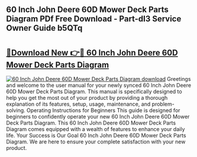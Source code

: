 ## 60 Inch John Deere 60D Mower Deck Parts Diagram PDf Free Download - Part-dI3 Service Owner Guide b5QTq

# <h2><a href="http://dfsajru.blite.top/?on=60+Inch+John+Deere+60D+Mower+Deck+Parts+Diagram">🔗Download New 👉🔴 60 Inch John Deere 60D Mower Deck Parts Diagram</a></h2>

[![60 Inch John Deere 60D Mower Deck Parts Diagram download](https://i.imgur.com/lujVjoI.png)](http://dfsajru.blite.top/?on=60+Inch+John+Deere+60D+Mower+Deck+Parts+Diagram)
Greetings and welcome to the user manual for your newly synced 60 Inch John Deere 60D Mower Deck Parts Diagram. This manual is specifically designed to help you get the most out of your product by providing a thorough explanation of its features, setup, usage, maintenance, and problem-solving. Operating Instructions for Beginners This guide is designed for beginners to confidently operate your new 60 Inch John Deere 60D Mower Deck Parts Diagram. This 60 Inch John Deere 60D Mower Deck Parts Diagram comes equipped with a wealth of features to enhance your daily life. Your Success is Our Goal 60 Inch John Deere 60D Mower Deck Parts Diagram. We are here to ensure your complete satisfaction with your new product.
